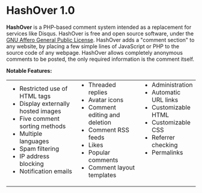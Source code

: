 HashOver 1.0
========

<b>HashOver</b> is a PHP-based comment system intended as a replacement for services like Disqus. HashOver is free and open source software, under the <a href="http://www.gnu.org/licenses/agpl.html" target="_blank">GNU Affero General Public License</a>. HashOver adds a "comment section" to any website, by placing a few simple lines of JavaScript or PHP to the source code of any webpage. HashOver allows completely anonymous comments to be posted, the only required information is the comment itself.

<b class="title">Notable Features:</b>
<table cellpadding="2" cellspacing="2" width="100%">
	<tbody>
		<tr>
			<td width="37%">
				<ul style="margin-top: 0px;">
					<li>Restricted use of HTML tags</li>
					<li>Display externally hosted images</li>
					<li>Five comment sorting methods</li>
					<li>Multiple languages</li>
					<li>Spam filtering</li>
					<li>IP address blocking</li>
					<li>Notification emails</li>
				</ul>
			</td>
			<td width="34%">
				<ul style="margin-top: 0px;">
					<li>Threaded replies</li>
					<li>Avatar icons</li>
					<li>Comment editing and deletion</li>
					<li>Comment RSS feeds</li>
					<li>Likes</li>
					<li>Popular comments</li>
					<li>Comment layout templates</li>
				</ul>
			</td>
			<td valign="top" width="28%">
				<ul style="margin-top: 0px;">
					<li>Administration</li>
					<li>Automatic URL links</li>
					<li>Customizable HTML</li>
					<li>Customizable CSS</li>
					<li>Referrer checking</li>
					<li>Permalinks</li>
				</ul>
			</td>
		</tr>
	</tbody>
</table>
